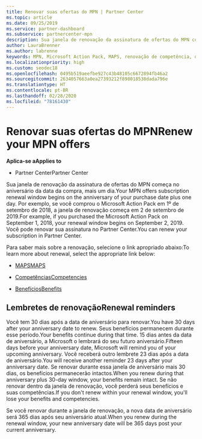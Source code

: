 ```yaml
---
title: Renovar suas ofertas do MPN | Partner Center
ms.topic: article
ms.date: 09/25/2019
ms.service: partner-dashboard
ms.subservice: partnercenter-mpn
description: Sua janela de renovação da assinatura de ofertas do MPN começa no aniversário da data da compra, mais um dia.
author: LauraBrenner
ms.author: labrenne
keywords: MPN, Microsoft Action Pack, MAPS, renovação de competência, data de renovação
ms.localizationpriority: high
ms.custom: seodec18
ms.openlocfilehash: 0495b519aeefbe927c43b48105c6672894fb46a2
ms.sourcegitcommit: 2634057663a0ea27393212f898018538dada796e
ms.translationtype: HT
ms.contentlocale: pt-BR
ms.lasthandoff: 02/28/2020
ms.locfileid: "78161430"
---
```

# <a name="renew-your-mpn-offers"></a><span data-ttu-id="af51b-104">Renovar suas ofertas do MPN</span><span class="sxs-lookup"><span data-stu-id="af51b-104">Renew your MPN offers</span></span>

<span data-ttu-id="af51b-105">**Aplica-se a**</span><span class="sxs-lookup"><span data-stu-id="af51b-105">**Applies to**</span></span>

- <span data-ttu-id="af51b-106">Partner Center</span><span class="sxs-lookup"><span data-stu-id="af51b-106">Partner Center</span></span>

<span data-ttu-id="af51b-107">Sua janela de renovação da assinatura de ofertas do MPN começa no aniversário da data da compra, mais um dia.</span><span class="sxs-lookup"><span data-stu-id="af51b-107">Your MPN offers subscription renewal window begins on the anniversary of your purchase date plus one day.</span></span> <span data-ttu-id="af51b-108">Por exemplo, se você comprou o Microsoft Action Pack em 1º de setembro de 2018, a janela de renovação começa em 2 de setembro de 2019.</span><span class="sxs-lookup"><span data-stu-id="af51b-108">For example, if you purchased the Microsoft Action Pack on September 1, 2018, your renewal window begins on September 2, 2019.</span></span> <span data-ttu-id="af51b-109">Você pode renovar sua assinatura no Partner Center.</span><span class="sxs-lookup"><span data-stu-id="af51b-109">You can renew your subscription in Partner Center.</span></span>

<span data-ttu-id="af51b-110">Para saber mais sobre a renovação, selecione o link apropriado abaixo:</span><span class="sxs-lookup"><span data-stu-id="af51b-110">To learn more about renewal, select the appropriate link below:</span></span>

- [<span data-ttu-id="af51b-111">MAPS</span><span class="sxs-lookup"><span data-stu-id="af51b-111">MAPS</span></span>](mpn-get-action-pack.md)

- [<span data-ttu-id="af51b-112">Competências</span><span class="sxs-lookup"><span data-stu-id="af51b-112">Competencies</span></span>](learn-about-competencies.md)

- [<span data-ttu-id="af51b-113">Benefícios</span><span class="sxs-lookup"><span data-stu-id="af51b-113">Benefits</span></span>](manage-your-partner-network-benefits.md)

## <a name="renewal-reminders"></a><span data-ttu-id="af51b-114">Lembretes de renovação</span><span class="sxs-lookup"><span data-stu-id="af51b-114">Renewal reminders</span></span>

<span data-ttu-id="af51b-115">Você tem 30 dias após a data de aniversário para renovar.</span><span class="sxs-lookup"><span data-stu-id="af51b-115">You have 30 days after your anniversary date to renew.</span></span> <span data-ttu-id="af51b-116">Seus benefícios permanecem durante esse período.</span><span class="sxs-lookup"><span data-stu-id="af51b-116">Your benefits continue during that time.</span></span> <span data-ttu-id="af51b-117">15 dias antes da data de aniversário, a Microsoft o lembrará do seu futuro aniversário.</span><span class="sxs-lookup"><span data-stu-id="af51b-117">Fifteen days before your anniversary date, Microsoft will remind you of your upcoming anniversary.</span></span> <span data-ttu-id="af51b-118">Você receberá outro lembrete 23 dias após a data de aniversário.</span><span class="sxs-lookup"><span data-stu-id="af51b-118">You will receive another reminder 23 days after your anniversary date.</span></span> <span data-ttu-id="af51b-119">Se renovar durante essa janela de aniversário mais 30 dias, os benefícios permanecerão intactos.</span><span class="sxs-lookup"><span data-stu-id="af51b-119">When you renew during that anniversary plus 30-day window, your benefits remain intact.</span></span> <span data-ttu-id="af51b-120">Se não renovar dentro da janela de renovação, você perderá seus benefícios e suas competências.</span><span class="sxs-lookup"><span data-stu-id="af51b-120">If you don't renew within your renewal window, you'll lose your benefits and competencies.</span></span>

<span data-ttu-id="af51b-121">Se você renovar durante a janela de renovação, a nova data de aniversário será 365 dias após seu aniversário atual.</span><span class="sxs-lookup"><span data-stu-id="af51b-121">When you renew during the renewal window, your new anniversary date will be 365 days post your current anniversary.</span></span>


